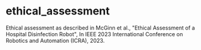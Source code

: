 # ethical_assessment
Ethical assessment as described in McGinn et al., "Ethical Assessment of a Hospital Disinfection Robot", In IEEE 2023 International Conference on Robotics and Automation (ICRA), 2023.
